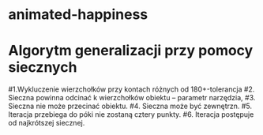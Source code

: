 # animated-happiness
# Algorytm generalizacji przy pomocy siecznych

#1.Wykluczenie wierzchołków przy kontach różnych od 180+-tolerancja
#2. Sieczna powinna odcinać k wierzchołków obiektu – parametr narzędzia,
#3. Sieczna nie może przecinać obiektu.
#4. Sieczna może być zewnętrzn.
#5. Iteracja przebiega do póki nie zostaną cztery punkty.
#6. Iteracja postępuje od najkrótszej siecznej.
